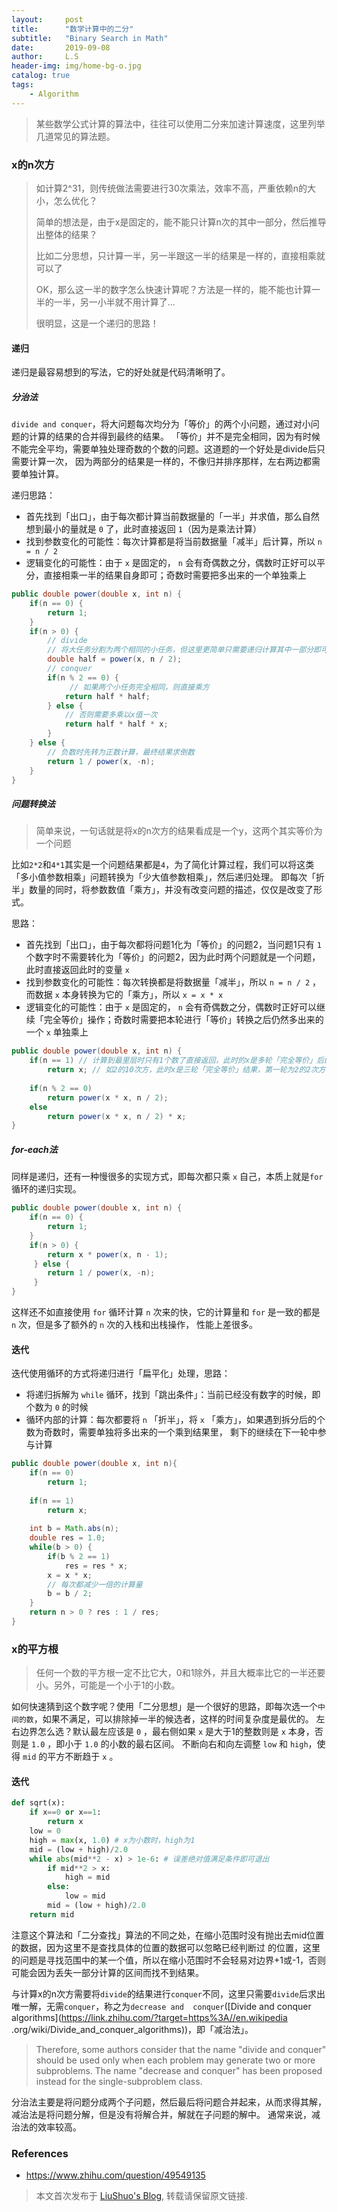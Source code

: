 ```yaml
---
layout:     post
title:      "数学计算中的二分"
subtitle:   "Binary Search in Math"
date:       2019-09-08
author:     L.S
header-img: img/home-bg-o.jpg
catalog: true
tags:
    - Algorithm
---
```

    

> 某些数学公式计算的算法中，往往可以使用二分来加速计算速度，这里列举几道常见的算法题。
  
### x的n次方
> 如计算2^31，则传统做法需要进行30次乘法，效率不高，严重依赖n的大小，怎么优化？
>
> 简单的想法是，由于x是固定的，能不能只计算n次的其中一部分，然后推导出整体的结果？
>
> 比如二分思想，只计算一半，另一半跟这一半的结果是一样的，直接相乘就可以了
>
> OK，那么这一半的数字怎么快速计算呢？方法是一样的，能不能也计算一半的一半，另一小半就不用计算了...
>
> 很明显，这是一个递归的思路！

#### 递归
递归是最容易想到的写法，它的好处就是代码清晰明了。
##### 分治法
`divide and conquer`，将大问题每次均分为「等价」的两个小问题，通过对小问题的计算的结果的合并得到最终的结果。
「等价」并不是完全相同，因为有时候不能完全平均，需要单独处理奇数的个数的问题。这道题的一个好处是divide后只需要计算一次，
因为两部分的结果是一样的，不像归并排序那样，左右两边都需要单独计算。

递归思路：
- 首先找到「出口」，由于每次都计算当前数据量的「一半」并求值，那么自然想到最小的量就是 `0` 了，此时直接返回 `1`（因为是乘法计算）
- 找到参数变化的可能性：每次计算都是将当前数据量「减半」后计算，所以 `n = n / 2` 
- 逻辑变化的可能性：由于 `x` 是固定的， `n` 会有奇偶数之分，偶数时正好可以平分，直接相乘一半的结果自身即可；奇数时需要把多出来的一个单独乘上

```java
public double power(double x, int n) {
    if(n == 0) {
        return 1;
    }
    if(n > 0) {
        // divide
        // 将大任务分割为两个相同的小任务，但这里更简单只需要递归计算其中一部分即可得到另一部分
        double half = power(x, n / 2); 
        // conquer
        if(n % 2 == 0) {
             // 如果两个小任务完全相同，则直接乘方
            return half * half;
        } else {
            // 否则需要多乘以x值一次
            return half * half * x; 
        }           
    } else {
        // 负数时先转为正数计算，最终结果求倒数
        return 1 / power(x, -n); 
    }
}
```
##### 问题转换法
> 简单来说，一句话就是将x的n次方的结果看成是一个y，这两个其实等价为一个问题

比如`2*2`和`4*1`其实是一个问题结果都是`4`，为了简化计算过程，我们可以将这类「多小值参数相乘」问题转换为「少大值参数相乘」，然后递归处理。
即每次「折半」数量的同时，将参数数值「乘方」，并没有改变问题的描述，仅仅是改变了形式。

思路：
- 首先找到「出口」，由于每次都将问题1化为「等价」的问题2，当问题1只有 `1` 个数字时不需要转化为「等价」的问题2，因为此时两个问题就是一个问题，此时直接返回此时的变量 `x` 
- 找到参数变化的可能性：每次转换都是将数据量「减半」，所以 `n = n / 2` ，而数据 `x` 本身转换为它的「乘方」，所以 `x = x * x`
- 逻辑变化的可能性：由于 `x` 是固定的， `n` 会有奇偶数之分，偶数时正好可以继续「完全等价」操作；奇数时需要把本轮进行「等价」转换之后仍然多出来的一个 `x` 单独乘上

```java
public double power(double x, int n) {
    if(n == 1) // 计算到最里层时只有1个数了直接返回，此时的x是多轮「完全等价」后的结果，即每一轮是上一轮的平方
        return x; // 如2的10次方，此时x是三轮「完全等价」结果，第一轮为2的2次方，第二轮为2的4四方，第三轮为2的8次方
    
    if(n % 2 == 0)
        return power(x * x, n / 2);
    else
        return power(x * x, n / 2) * x;
}
```
##### for-each法
同样是递归，还有一种慢很多的实现方式，即每次都只乘 `x` 自己，本质上就是`for`循环的递归实现。
```java
public double power(double x, int n) {
    if(n == 0) {
        return 1;
    }
    if(n > 0) {
        return x * power(x, n - 1);
     } else {
        return 1 / power(x, -n);
     }
}
```
这样还不如直接使用 `for` 循环计算 `n` 次来的快，它的计算量和 `for` 是一致的都是 `n` 次，但是多了额外的 `n` 次的入栈和出栈操作，
性能上差很多。

#### 迭代
迭代使用循环的方式将递归进行「扁平化」处理，思路：
- 将递归拆解为 `while` 循环，找到「跳出条件」：当前已经没有数字的时候，即个数为 `0` 的时候
- 循环内部的计算：每次都要将 `n` 「折半」，将 `x` 「乘方」，如果遇到拆分后的个数为奇数时，需要单独将多出来的一个乘到结果里，
剩下的继续在下一轮中参与计算

```java
public double power(double x, int n){
    if(n == 0)
        return 1;
    
    if(n == 1)
        return x;
    
    int b = Math.abs(n);
    double res = 1.0;
    while(b > 0) {
        if(b % 2 == 1)
            res = res * x;
        x = x * x;
        // 每次都减少一倍的计算量
        b = b / 2;
    }
    return n > 0 ? res : 1 / res;
}
```


### x的平方根
> 任何一个数的平方根一定不比它大，0和1除外，并且大概率比它的一半还要小。另外，可能是一个小于1的小数。

如何快速猜到这个数字呢？使用「二分思想」是一个很好的思路，即每次选一个`中间的数`，如果不满足，可以排除掉一半的候选者，这样的时间复杂度是最优的。
左右边界怎么选？默认最左应该是 `0` ，最右侧如果 `x` 是大于1的整数则是 `x` 本身，否则是 `1.0` ，即小于 `1.0` 的小数的最右区间。
不断向右和向左调整 `low` 和 `high`，使得 `mid` 的平方不断趋于 `x` 。

#### 迭代
```python
def sqrt(x):
    if x==0 or x==1:
        return x
    low = 0
    high = max(x, 1.0) # x为小数时，high为1 
    mid = (low + high)/2.0
    while abs(mid**2 - x) > 1e-6: # 误差绝对值满足条件即可退出
        if mid**2 > x:
            high = mid
        else:
            low = mid
        mid = (low + high)/2.0
    return mid
```
注意这个算法和「二分查找」算法的不同之处，在缩小范围时没有抛出去mid位置的数据，因为这里不是查找具体的位置的数据可以忽略已经判断过
的位置，这里的问题是寻找范围中的某一个值，所以在缩小范围时不会轻易对边界+1或-1，否则可能会因为丢失一部分计算的区间而找不到结果。

与计算x的n次方需要将`divide`的结果进行`conquer`不同，这里只需要`divide`后求出唯一解，无需`conquer`，称之为`decrease and 
conquer`([Divide and conquer algorithms](https://link.zhihu.com/?target=https%3A//en.wikipedia
.org/wiki/Divide_and_conquer_algorithms))，即「减治法」。
> Therefore, some authors consider that the name "divide and conquer" should be used only when each 
problem may generate two or more subproblems. The name "decrease and conquer" has been proposed 
instead for the single-subproblem class.

分治法主要是将问题分成两个子问题，然后最后将问题合并起来，从而求得其解，减治法是将问题分解，但是没有将解合并，解就在子问题的解中。
通常来说，减治法的效率较高。

### References
- https://www.zhihu.com/question/49549135


> 本文首次发布于 [LiuShuo's Blog](https://liushuo.me), 
转载请保留原文链接.
